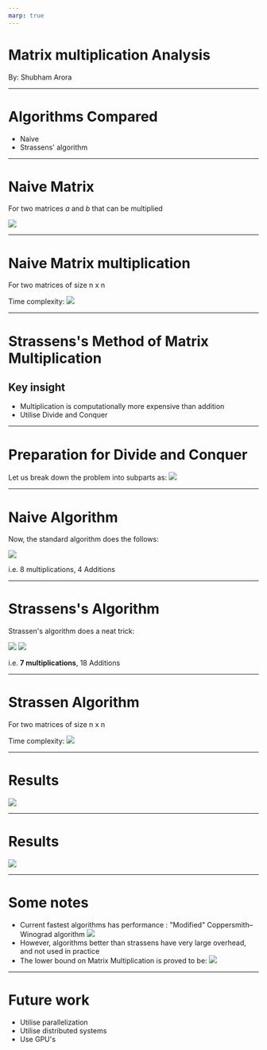 ```yaml
---
marp: true
---
```


# Matrix multiplication Analysis

By: Shubham Arora

---
# Algorithms Compared

- Naive
- Strassens' algorithm
<!-- - Coppersmith–Winograd algorithm
- Standard c++ implementations
  - tensorflow::ops::MatMul
  - boost::ublas -->
---

<!-- # Matrices
- Desnse matrices
- Sparse matrices

*Maybe compare parallel performance on GPU?* -->

# Naive Matrix 


For two matrices *a* and *b* that can be multiplied 


![](vanilla-formula.jpg)


---

# Naive Matrix multiplication

For two matrices of size n x n

Time complexity: 
![](n-3.jpg)

---

# Strassens's Method of Matrix Multiplication

## Key insight
 - Multiplication is computationally more expensive than addition
 - Utilise Divide and Conquer 


---
# Preparation for Divide and Conquer
Let us break down the problem into subparts as:
![](strassen-mat-break.jpg)

---

# Naive Algorithm

Now, the standard algorithm does the follows: 

![](mat-break-naive.jpg)

i.e. 8 multiplications, 4 Additions


---

# Strassens's Algorithm

Strassen's algorithm does a neat trick: 

![](strassen-mat-break-1.jpg) ![](strassen-mat-break-2.jpg)

i.e. **7 multiplications**, 18 Additions

---

# Strassen Algorithm

For two matrices of size n x n

Time complexity:
![](n-28.jpg)


---

# Results

![](result-chart.jpg)


---
# Results

![](result-table.jpg)

---
# Some notes

 - Current fastest algorithms has performance : "Modified" Coppersmith–Winograd algorithm
 ![](n-2373.jpg)
 - However, algorithms better than strassens have very large overhead, and not used in practice
 - The lower bound on Matrix Multiplication is proved to be: 
 ![](n-2.jpg)

---
# Future work

 - Utilise parallelization
 - Utilise distributed systems
 - Use GPU's